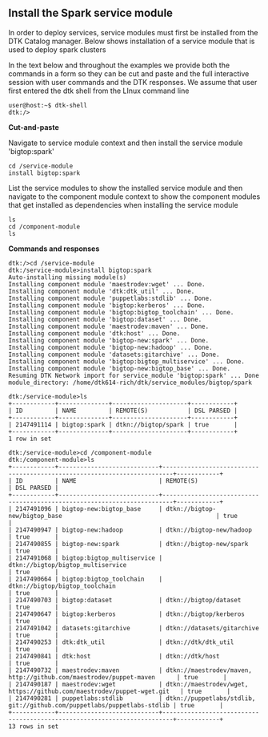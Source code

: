 ## Install the Spark service module
In order to deploy services, service modules must first be installed from the DTK Catalog manager. Below shows installation of a service module that is used to deploy spark clusters

In the text below and throughout the examples we provide both the commands in a form so they can be cut and paste and the full interactive session with user commands and the DTK responses. We assume that user first entered the dtk shell from the LInux command line
```
user@host:~$ dtk-shell
dtk:/>
```

**Cut-and-paste**

Navigate to service module context and then install the service module 'bigtop:spark'
```
cd /service-module
install bigtop:spark

```
List the service modules to show the installed service module and then navigate to the component module context to show the component modules that get installed as dependencies when installing the service module
```
ls
cd /component-module
ls

```

**Commands and responses**
```
dtk:/>cd /service-module
dtk:/service-module>install bigtop:spark
Auto-installing missing module(s)
Installing component module 'maestrodev:wget' ... Done.
Installing component module 'dtk:dtk_util' ... Done.
Installing component module 'puppetlabs:stdlib' ... Done.
Installing component module 'bigtop:kerberos' ... Done.
Installing component module 'bigtop:bigtop_toolchain' ... Done.
Installing component module 'bigtop:dataset' ... Done.
Installing component module 'maestrodev:maven' ... Done.
Installing component module 'dtk:host' ... Done.
Installing component module 'bigtop-new:spark' ... Done.
Installing component module 'bigtop-new:hadoop' ... Done.
Installing component module 'datasets:gitarchive' ... Done.
Installing component module 'bigtop:bigtop_multiservice' ... Done.
Installing component module 'bigtop-new:bigtop_base' ... Done.
Resuming DTK Network import for service_module 'bigtop:spark' ... Done
module_directory: /home/dtk614-rich/dtk/service_modules/bigtop/spark

dtk:/service-module>ls
+------------+--------------+---------------------+------------+
| ID         | NAME         | REMOTE(S)           | DSL PARSED |
+------------+--------------+---------------------+------------+
| 2147491114 | bigtop:spark | dtkn://bigtop/spark | true       |
+------------+--------------+---------------------+------------+
1 row in set

dtk:/service-module>cd /component-module
dtk:/component-module>ls
+------------+----------------------------+-------------------------------------------------------------------------+------------+
| ID         | NAME                       | REMOTE(S)                                                               | DSL PARSED |
+------------+----------------------------+-------------------------------------------------------------------------+------------+
| 2147491096 | bigtop-new:bigtop_base     | dtkn://bigtop-new/bigtop_base                                           | true       |
| 2147490947 | bigtop-new:hadoop          | dtkn://bigtop-new/hadoop                                                | true       |
| 2147490855 | bigtop-new:spark           | dtkn://bigtop-new/spark                                                 | true       |
| 2147491068 | bigtop:bigtop_multiservice | dtkn://bigtop/bigtop_multiservice                                       | true       |
| 2147490664 | bigtop:bigtop_toolchain    | dtkn://bigtop/bigtop_toolchain                                          | true       |
| 2147490703 | bigtop:dataset             | dtkn://bigtop/dataset                                                   | true       |
| 2147490647 | bigtop:kerberos            | dtkn://bigtop/kerberos                                                  | true       |
| 2147491042 | datasets:gitarchive        | dtkn://datasets/gitarchive                                              | true       |
| 2147490253 | dtk:dtk_util               | dtkn://dtk/dtk_util                                                     | true       |
| 2147490841 | dtk:host                   | dtkn://dtk/host                                                         | true       |
| 2147490732 | maestrodev:maven           | dtkn://maestrodev/maven, http://github.com/maestrodev/puppet-maven      | true       |
| 2147490187 | maestrodev:wget            | dtkn://maestrodev/wget, https://github.com/maestrodev/puppet-wget.git   | true       |
| 2147490281 | puppetlabs:stdlib          | dtkn://puppetlabs/stdlib, git://github.com/puppetlabs/puppetlabs-stdlib | true       |
+------------+----------------------------+-------------------------------------------------------------------------+------------+
13 rows in set
```
